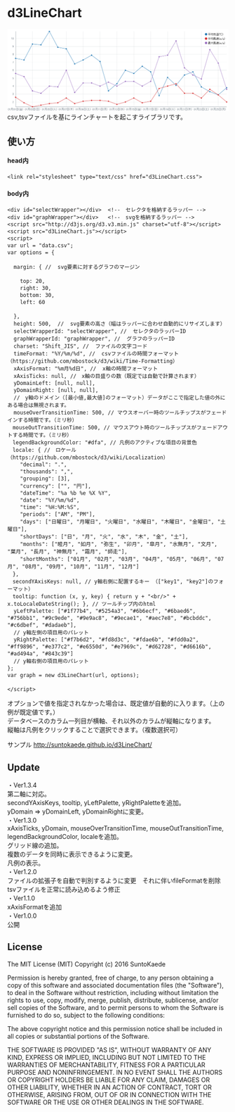 # d3LineChart

![alt text](https://github.com/suntokaede/d3LineChart/blob/master/sample.png)
csv,tsvファイルを基にラインチャートを起こすライブラリです。

## 使い方

#### head内

    <link rel="stylesheet" type="text/css" href="d3LineChart.css">

#### body内

    <div id="selectWrapper"></div>  <!--　セレクタを格納するラッパー -->
    <div id="graphWrapper"></div>   <!--　svgを格納するラッパー -->
    <script src="http://d3js.org/d3.v3.min.js" charset="utf-8"></script>
    <script src="d3LineChart.js"></script>
    <script>
    var url = "data.csv";
    var options = {
  
      margin: { //  svg要素に対するグラフのマージン
    
        top: 20,
        right: 30,
        bottom: 30,
        left: 60
    
      },
      height: 500,  //  svg要素の高さ（幅はラッパーに合わせ自動的にリサイズします）
      selectWrapperId: "selectWrapper", //  セレクタのラッパーID
      graphWrapperId: "graphWrapper", //  グラフのラッパーID
      charset: "Shift_JIS", //  ファイルの文字コード
      timeFormat: "%Y/%m/%d", //  csvファイルの時間フォーマット（https://github.com/mbostock/d3/wiki/Time-Formatting）
      xAxisFormat: "%m月%d日", //  x軸の時間フォーマット
      xAxisTicks: null, //　x軸の目盛りの数（既定では自動で計算されます）
      yDomainLeft: [null, null],
      yDomainRight: [null, null], 
      //　y軸のドメイン（[最小値,最大値]のフォーマット）データがここで指定した値の外にある場合は無視されます。
      mouseOverTransitionTime: 500, // マウスオーバー時のツールチップスがフェードインする時間です。（ミリ秒）
    　mouseOutTransitionTime: 500, // マウスアウト時のツールチップスがフェードアウトする時間です。（ミリ秒）
    　legendBackgroundColor: "#dfa", // 凡例のアクティブな項目の背景色
    　locale: { //　ロケール（https://github.com/mbostock/d3/wiki/Localization）
        "decimal": ".",
        "thousands": ",",
        "grouping": [3],
        "currency": ["", "円"],
        "dateTime": "%a %b %e %X %Y",
        "date": "%Y/%m/%d",
        "time": "%H:%M:%S",
        "periods": ["AM", "PM"],
        "days": ["日曜日", "月曜日", "火曜日", "水曜日", "木曜日", "金曜日", "土曜日"],
        "shortDays": ["日", "月", "火", "水", "木", "金", "土"],
        "months": ["睦月", "如月", "弥生", "卯月", "皐月", "水無月", "文月", "葉月", "長月", "神無月", "霜月", "師走"],
        "shortMonths": ["01月", "02月", "03月", "04月", "05月", "06月", "07月", "08月", "09月", "10月", "11月", "12月"]
    　},
    　secondYAxisKeys: null, // y軸右側に配置するキー （["key1", "key2"]のフォーマット）
    　tooltip: function (x, y, key) { return y + "<br/>" + x.toLocaleDateString(); }, // ツールチップ内のhtml
      yLeftPalette: ["#1f77b4", "#5254a3", "#6b6ecf", "#6baed6", "#756bb1", "#9c9ede", "#9e9ac8", "#9ecae1", "#aec7e8", "#bcbddc", "#c6dbef", "#dadaeb"],
      // y軸左側の項目用のパレット
      yRightPalette: ["#f7b6d2", "#fd8d3c", "#fdae6b", "#fdd0a2", "#ff9896", "#e377c2", "#e6550d", "#e7969c", "#d62728", "#d6616b", "#ad494a", "#843c39"]
      // y軸右側の項目用のパレット
    };
    var graph = new d3LineChart(url, options);

    </script>
  
  オプションで値を指定されなかった場合は、既定値が自動的に入ります。（上の例が既定値です。）  
  データベースのカラム一列目が横軸、それ以外のカラムが縦軸になります。  
  縦軸は凡例をクリックすることで選択できます。（複数選択可）

サンプル http://suntokaede.github.io/d3LineChart/

## Update

・Ver1.3.4  
第二軸に対応。  
secondYAxisKeys, tooltip, yLeftPalette, yRightPaletteを追加。  
yDomain => yDomainLeft, yDomainRightに変更。  
・Ver1.3.0  
xAxisTicks, yDomain, mouseOverTransitionTime, mouseOutTransitionTime, legendBackgroundColor, localeを追加。  
グリッド線の追加。  
複数のデータを同時に表示できるように変更。  
凡例の表示。  
・Ver1.2.0  
ファイルの拡張子を自動で判別するように変更　それに伴いfileFormatを削除　tsvファイルを正常に読み込めるよう修正  
・Ver1.1.0  
xAxisFormatを追加  
・Ver1.0.0  
公開

## License

The MIT License (MIT)
Copyright (c) 2016 SuntoKaede

Permission is hereby granted, free of charge, to any person obtaining a copy of this software and associated documentation files (the "Software"), to deal in the Software without restriction, including without limitation the rights to use, copy, modify, merge, publish, distribute, sublicense, and/or sell copies of the Software, and to permit persons to whom the Software is furnished to do so, subject to the following conditions:

The above copyright notice and this permission notice shall be included in all copies or substantial portions of the Software.

THE SOFTWARE IS PROVIDED "AS IS", WITHOUT WARRANTY OF ANY KIND, EXPRESS OR IMPLIED, INCLUDING BUT NOT LIMITED TO THE WARRANTIES OF MERCHANTABILITY, FITNESS FOR A PARTICULAR PURPOSE AND NONINFRINGEMENT. IN NO EVENT SHALL THE AUTHORS OR COPYRIGHT HOLDERS BE LIABLE FOR ANY CLAIM, DAMAGES OR OTHER LIABILITY, WHETHER IN AN ACTION OF CONTRACT, TORT OR OTHERWISE, ARISING FROM, OUT OF OR IN CONNECTION WITH THE SOFTWARE OR THE USE OR OTHER DEALINGS IN THE SOFTWARE.
